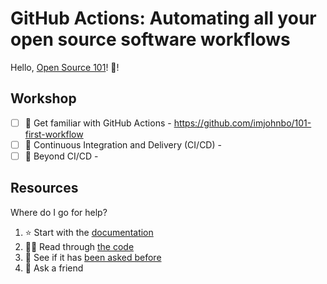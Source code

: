 # GitHub Actions: Automating all your open source software workflows 

Hello, [Open Source 101](https://opensource101.com/events/columbia-2020/)! :wave:!

## Workshop

- [ ] 👀 Get familiar with GitHub Actions - https://github.com/imjohnbo/101-first-workflow
- [ ] 🧪 Continuous Integration and Delivery (CI/CD) - 
- [ ] 🧪 Beyond CI/CD - 

## Resources

Where do I go for help?

1. :star: Start with the [documentation](https://help.github.com/en/actions)
1. 👩‍💻 Read through [the code](https://github.com/actions)
1. 🧐 See if it has [been asked before](https://github.community/t5/GitHub-Actions/bd-p/actions)
1. 🤝 Ask a friend